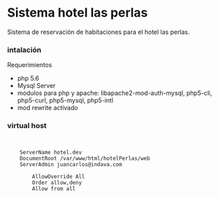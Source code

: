 # Sistema hotel las perlas 
Sistema de reservación de habitaciones para el hotel las perlas.

### intalación
Requerimientos

* php 5.6
* Mysql Server 
* modulos para php y apache: libapache2-mod-auth-mysql, php5-cli, php5-curl, php5-mysql, php5-intl
* mod rewrite activado

### virtual host

<code>
    <VirtualHost *:80 >
    ServerName hotel.dev
    DocumentRoot /var/www/html/hotelPerlas/web
    ServerAdmin juancarlos@indava.com
    <Directory /var/www/html/hotelPerlas >
        AllowOverride All
        Order allow,deny
        Allow from all
    </Directory>
    </VirtualHost>
</code>
